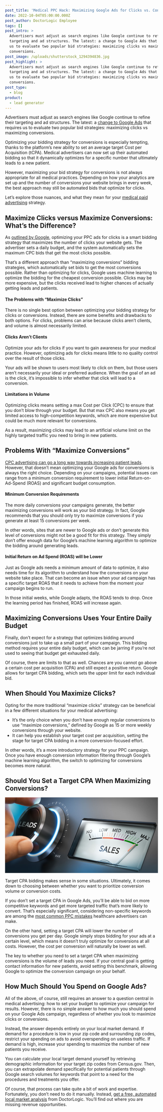 ```yaml
---
post_title: 'Medical PPC Hack: Maximizing Google Ads for Clicks vs. Conversions'
date: 2022-10-04T05:00:00.000Z
post_author: DoctorLogic Employee
tags: []
post_intro: >
  Advertisers must adjust as search engines like Google continue to refine their
  targeting and ad structures. The latest: a change to Google Ads that requires
  us to evaluate two popular bid strategies: maximizing clicks vs maximizing
  conversions.
post_image: /uploads/shutterstock_1294394836.jpg
post_highlight: >
  Advertisers must adjust as search engines like Google continue to refine their
  targeting and ad structures. The latest: a change to Google Ads that requires
  us to evaluate two popular bid strategies: maximizing clicks vs maximizing
  conversions.
post_type:
  - blog
product:
  - lead generator
---
```


Advertisers must adjust as search engines like Google continue to refine their targeting and ad structures. The latest: a [change to Google Ads]() that requires us to evaluate two popular bid strategies: maximizing clicks vs maximizing conversions.

Optimizing your bidding strategy for conversions is especially tempting, thanks to the platform’s new ability to set an average target Cost per Acquisition (tCPA). Medical advertisers can now set up their automated bidding so that it dynamically optimizes for a specific number that ultimately leads to a new patient.

However, maximizing your bid strategy for conversions is not always appropriate for all medical practices. Depending on how your analytics are set up and the number of conversions your website brings in every week, the best approach may still be automated bids that optimize for clicks.

Let’s explore those nuances, and what they mean for your [medical paid advertising](https://doctorlogic.com/growth-accelerators/medical-paid-advertising) strategy.

## **Maximize Clicks versus Maximize Conversions: What’s the Difference?**

As [outlined by Google](https://support.google.com/google-ads/answer/6336101), optimizing your PPC ads for clicks is a smart bidding strategy that maximizes the number of clicks your website gets. The advertiser sets a daily budget, and the system automatically sets the maximum CPC bids that get the most clicks possible.

That’s a different approach than “maximizing conversions” bidding strategies, which automatically set bids to get the most conversions possible. Rather than optimizing for clicks, Google uses machine learning to optimize the bidding for the cheapest conversion possible. Clicks may be more expensive, but the clicks received lead to higher chances of actually getting leads and patients.

#### **The Problems with “Maximize Clicks”**

There is no single best option between optimizing your bidding strategy for clicks or conversions. Instead, there are some benefits and drawbacks to both options. For clicks, problems can arise because clicks aren’t clients, and volume is almost necessarily limited.

#### **Clicks Aren’t Clients**

Optimize your ads for clicks if you want to gain awareness for your medical practice. However, optimizing ads for clicks means little to no quality control over the result of those clicks.

Your ads will be shown to users most likely to click on them, but those users aren’t necessarily your ideal or preferred audience. When the goal of an ad is the click, it’s impossible to infer whether that click will lead to a conversion.

#### **Limitations in Volume**

Optimizing clicks means setting a max Cost per Click (CPC) to ensure that you don’t blow through your budget. But that max CPC also means you get limited access to high-competition keywords, which are more expensive but could be much more relevant for conversions.

As a result, maximizing clicks may lead to an artificial volume limit on the highly targeted traffic you need to bring in new patients.

## **Problems With “Maximize Conversions”**

[CPC advertising can go a long way towards increasing patient leads](https://doctorlogic.com/blog/increase-patient-leads.html). However, that doesn’t mean optimizing your Google ads for conversions is always the right choice. Depending on your campaigns, potential issues can range from a minimum conversion requirement to lower initial Return-on-Ad-Spend (ROAS) and significant budget consumption.

#### **Minimum Conversion Requirements**

The more daily conversions your campaigns generate, the better maximizing conversions will work as your bid strategy. In fact, Google recommends that you should only try to maximize conversions if you generate at least 15 conversions per week.

In other words, sites that are newer to Google ads or don’t generate this level of conversions might not be a good fit for this strategy. They simply don’t offer enough data for Google’s machine learning algorithm to optimize the bidding around generating leads.

#### **Initial Return on Ad Spend (ROAS) will be Lower**

Just as Google ads needs a minimum amount of data to optimize, it also needs time for its algorithm to understand how the conversions on your website take place. That can become an issue when your ad campaign has a specific target ROAS that it needs to achieve from the moment your campaign begins to run.

In those initial weeks, while Google adapts, the ROAS tends to drop. Once the learning period has finished, ROAS will increase again.

## **Maximizing Conversions Uses Your Entire Daily Budget**

Finally, don’t expect for a strategy that optimizes bidding around conversions just to take up a small part of your campaign. This bidding method requires your entire daily budget, which can be jarring if you’re not used to seeing that budget get exhausted daily.

Of course, there are limits to that as well. Chances are you cannot go above a certain cost per acquisition (CPA) and still expect a positive return. Google allows for target CPA bidding, which sets the upper limit for each individual bid.

## **When Should You Maximize Clicks?**

Opting for the more traditional “maximize clicks” strategy can be beneficial in a few different situations for your medical advertising:

* It’s the only choice when you don’t have enough regular conversions to use “maximize conversions,” defined by Google as 15 or more weekly conversions through your website.
* It can help you establish your target cost per acquisition, setting the stage for target CPA bidding in a more conversion-focused effort.

In other words, it’s a more introductory strategy for your PPC campaign. Once you have enough conversion information filtering through Google’s machine learning algorithm, the switch to optimizing for conversions becomes more natural.

## **Should You Set a Target CPA When Maximizing Conversions?**

![](/uploads/shutterstock_519476794.jpg)

Target CPA bidding makes sense in some situations. Ultimately, it comes down to choosing between whether you want to prioritize conversion volume or conversion costs.

If you don’t set a target CPA in Google Ads, you’ll be able to bid on more competitive keywords and get more targeted traffic that’s more likely to convert. That’s especially significant, considering non-specific keywords are among the [most common PPC mistakes](https://doctorlogic.com/blog/common-healthcare-ppc-mistakes.html) healthcare advertisers can make.

On the other hand, setting a target CPA will lower the number of conversions you get per day. Google simply stops bidding for your ads at a certain level, which means it doesn’t truly optimize for conversions at all costs. However, the cost per conversion will naturally be lower as well.

The key to whether you need to set a target CPA when maximizing conversions is the volume of leads you need. If your central goal is getting contact information for new patients, avoid setting this benchmark, allowing Google to optimize the conversion campaign on your behalf.

## **How Much Should You Spend on Google Ads?**

All of the above, of course, still requires an answer to a question central in medical advertising: how to set your budget to optimize your campaign for results. However, there is no simple answer to how much you should spend on your Google Ads campaign, regardless of whether you look to maximize clicks or conversions.

Instead, the answer depends entirely on your local market demand. If demand for a procedure is low in your zip code and surrounding zip codes, restrict your spending on ads to avoid overspending on useless traffic. If demand is high, increase your spending to maximize the number of new patients you receive.

You can calculate your local target demand yourself by retrieving demographic information for your target zip codes from Census.gov. Then, you can extrapolate demand specifically for potential patients through Google search volumes for keywords that point to a need for the procedures and treatments you offer.

Of course, that process can take quite a bit of work and expertise. Fortunately, you don’t need to do it manually. Instead, [get a free, automated local market analysis](https://doctorlogic.com/analysis) from DoctorLogic. You’ll find out where you are missing revenue opportunities.
